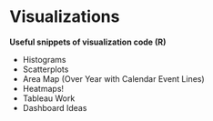 # Visualizations
 **Useful snippets of visualization code (R)**

* Histograms
* Scatterplots
* Area Map (Over Year with Calendar Event Lines)
* Heatmaps! 
* Tableau Work  
* Dashboard Ideas
